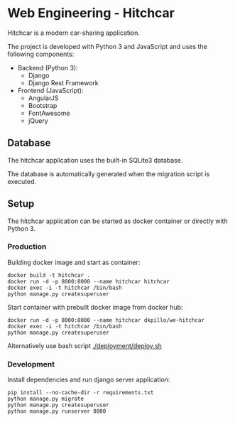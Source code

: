 # Web Engineering - Hitchcar

Hitchcar is a modern car-sharing application.

The project is developed with Python 3 and JavaScript and uses the following components:

* Backend (Python 3):
  * Django
  * Django Rest Framework
* Frontend (JavaScript):
  * AngularJS  
  * Bootstrap
  * FontAwesome
  * jQuery

## Database

The hitchcar application uses the built-in SQLite3 database.

The database is automatically generated when the migration script is executed.
    
## Setup

The hitchcar application can be started as docker container or directly with Python 3.

### Production

Building docker image and start as container:

    docker build -t hitchcar .
    docker run -d -p 8000:8000 --name hitchcar hitchcar
    docker exec -i -t hitchcar /bin/bash
    python manage.py createsuperuser

Start container with prebuilt docker image from docker hub:

    docker run -d -p 8000:8000 --name hitchcar dkpillo/we-hitchcar
    docker exec -i -t hitchcar /bin/bash
    python manage.py createsuperuser

Alternatively use bash script [./deployment/deploy.sh](https://github.com/DKPillo/we-hitchcar/blob/master/deployment/deploy.sh) 

### Development

Install dependencies and run django server application:

    pip install --no-cache-dir -r requirements.txt
    python manage.py migrate
    python manage.py createsuperuser 
    python manage.py runserver 8000